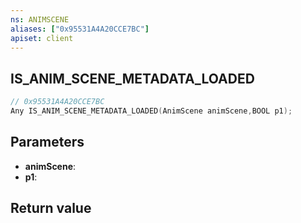 ```yaml
---
ns: ANIMSCENE
aliases: ["0x95531A4A20CCE7BC"]
apiset: client
---
```

## IS_ANIM_SCENE_METADATA_LOADED

```c
// 0x95531A4A20CCE7BC
Any IS_ANIM_SCENE_METADATA_LOADED(AnimScene animScene,BOOL p1);
```


## Parameters
* **animScene**:
* **p1**:

## Return value